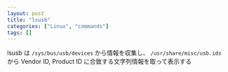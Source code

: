 ```yaml
---
layout: post
title: "lsusb"
categories: ["Linux", "commands"]
tags: []
---
```


lsusb は `/sys/bus/usb/devices` から情報を収集し、 `/usr/share/misc/usb.ids` から Vendor ID, Product ID に合致する文字列情報を取って表示する
